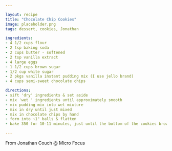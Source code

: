 ```yaml
---

layout: recipe
title: "Chocolate Chip Cookies"
image: placeholder.png
tags: dessert, cookies, Jonathan

ingredients:
- 4 1/2 cups flour
- 2 tsp baking soda
- 2 cups butter - softened
- 2 tsp vanilla extract
- 4 large eggs
- 1 1/2 cups brown sugar
- 1/2 cup white sugar
- 2 pkgs vanilla instant pudding mix (I use jello brand)
- 4 cups semi-sweet chocolate chips

directions:
- sift 'dry' ingredients & set aside
- mix 'wet ' ingredients until approximately smooth
- mix pudding mix into wet mixture
- mix in dry until just mixed
- mix in chocolate chips by hand
- form into ~1" balls & flatten
- bake 350 for 10-11 minutes, just until the bottom of the cookies brown

---
```


From Jonathan Couch @ Micro Focus
